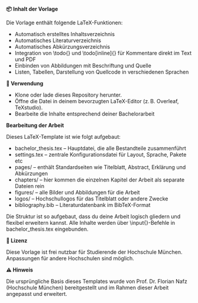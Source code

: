 **📦 Inhalt der Vorlage**

Die Vorlage enthält folgende LaTeX-Funktionen:

- Automatisch erstelltes Inhaltsverzeichnis
- Automatisches Literaturverzeichnis
- Automatisches Abkürzungsverzeichnis
- Integration von \todo{} und \todo[inline]{} für Kommentare direkt im Text und PDF
- Einbinden von Abbildungen mit Beschriftung und Quelle
- Listen, Tabellen, Darstellung von Quellcode in verschiedenen Sprachen

**🏁 Verwendung**
- Klone oder lade dieses Repository herunter.
- Öffne die Datei in deinem bevorzugten LaTeX-Editor (z. B. Overleaf, TeXstudio).
- Bearbeite die Inhalte entsprechend deiner Bachelorarbeit

**Bearbeitung der Arbeit**

Dieses LaTeX-Template ist wie folgt aufgebaut:
- bachelor_thesis.tex – Hauptdatei, die alle Bestandteile zusammenführt
- settings.tex – zentrale Konfigurationsdatei für Layout, Sprache, Pakete etc
- pages/ – enthält Standardseiten wie Titelblatt, Abstract, Erklärung und Abkürzungen
- chapters/ – hier kommen die einzelnen Kapitel der Arbeit als separate Dateien rein
- figures/ – alle Bilder und Abbildungen für die Arbeit
- logos/ – Hochschullogos für das Titelblatt oder andere Zwecke
- bibliography.bib – Literaturdatenbank im BibTeX-Format

Die Struktur ist so aufgebaut, dass du deine Arbeit logisch gliedern und flexibel erweitern kannst. Alle Inhalte werden über \input{}-Befehle in bachelor_thesis.tex eingebunden.

**📎 Lizenz**

Diese Vorlage ist frei nutzbar für Studierende der Hochschule München. Anpassungen für andere Hochschulen sind möglich.

**⚠️ Hinweis**

Die ursprüngliche Basis dieses Templates wurde von Prof. Dr. Florian Nafz (Hochschule München) bereitgestellt und im Rahmen dieser Arbeit angepasst und erweitert.
